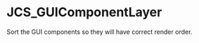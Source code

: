 <div id="content-header">
  <h1>JCS_GUIComponentLayer</h1>
</div>

<p>
  Sort the GUI components so they will have correct render order.
</p>
